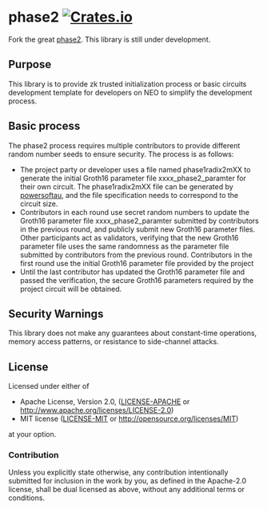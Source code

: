 # phase2 [![Crates.io](https://img.shields.io/crates/v/phase2.svg)](https://crates.io/crates/phase2) #

Fork the great  [phase2](https://github.com/ebfull/phase2).
This library is still under development.



## Purpose

This library is to provide  zk trusted initialization process or basic circuits development template for developers on NEO to simplify the development process.



## Basic process

The phase2 process requires multiple contributors to provide different random number seeds to ensure security. The process is as follows:
- The project party or developer uses a file named phase1radix2mXX to generate the initial Groth16 parameter file xxxx_phase2_paramter for their own circuit. The phase1radix2mXX file can be generated by [powersoftau](https://github.com/doubiliu/powersoftau), and the file specification needs to correspond to the circuit size.
- Contributors in each round use secret random numbers to update the Groth16 parameter file xxxx_phase2_paramter submitted by contributors in the previous round, and publicly submit new Groth16 parameter files. Other participants act as validators, verifying that the new Groth16 parameter file uses the same randomness as the parameter file submitted by contributors from the previous round. Contributors in the first round use the initial Groth16 parameter file provided by the project
- Until the last contributor has updated the Groth16 parameter file and passed the verification, the secure Groth16 parameters required by the project circuit will be obtained.



## Security Warnings

This library does not make any guarantees about constant-time operations, memory access patterns, or resistance to side-channel attacks.

## License

Licensed under either of

 * Apache License, Version 2.0, ([LICENSE-APACHE](LICENSE-APACHE) or http://www.apache.org/licenses/LICENSE-2.0)
 * MIT license ([LICENSE-MIT](LICENSE-MIT) or http://opensource.org/licenses/MIT)

at your option.

### Contribution

Unless you explicitly state otherwise, any contribution intentionally
submitted for inclusion in the work by you, as defined in the Apache-2.0
license, shall be dual licensed as above, without any additional terms or
conditions.

